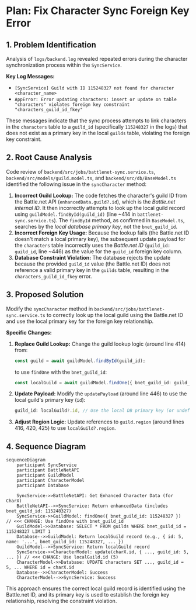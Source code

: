 # Plan: Fix Character Sync Foreign Key Error

## 1. Problem Identification

Analysis of `logs/backend.log` revealed repeated errors during the character synchronization process within the `SyncService`.

**Key Log Messages:**

*   `[SyncService] Guild with ID 115248327 not found for character <character_name>`
*   `AppError: Error updating characters: insert or update on table "characters" violates foreign key constraint "characters_guild_id_fkey"`

These messages indicate that the sync process attempts to link characters in the `characters` table to a `guild_id` (specifically `115248327` in the logs) that does not exist as a primary key in the local `guilds` table, violating the foreign key constraint.

## 2. Root Cause Analysis

Code review of `backend/src/jobs/battlenet-sync.service.ts`, `backend/src/models/guild.model.ts`, and `backend/src/db/BaseModel.ts` identified the following issue in the `syncCharacter` method:

1.  **Incorrect Guild Lookup:** The code fetches the character's guild ID from the Battle.net API (`enhancedData.guild?.id`), which is the *Battle.net internal ID*. It then incorrectly attempts to look up the local guild record using `guildModel.findById(guild_id)` (line ~414 in `battlenet-sync.service.ts`). The `findById` method, as confirmed in `BaseModel.ts`, searches by the *local database primary key*, not the `bnet_guild_id`.
2.  **Incorrect Foreign Key Usage:** Because the lookup fails (the Battle.net ID doesn't match a local primary key), the subsequent update payload for the `characters` table incorrectly uses the *Battle.net ID* (`guild_id: guild_id`, line ~446) as the value for the `guild_id` foreign key column.
3.  **Database Constraint Violation:** The database rejects the update because the provided `guild_id` value (the Battle.net ID) does not reference a valid primary key in the `guilds` table, resulting in the `characters_guild_id_fkey` error.

## 3. Proposed Solution

Modify the `syncCharacter` method in `backend/src/jobs/battlenet-sync.service.ts` to correctly look up the local guild using the Battle.net ID and use the local primary key for the foreign key relationship.

**Specific Changes:**

1.  **Replace Guild Lookup:** Change the guild lookup logic (around line 414) from:
    ```typescript
    const guild = await guildModel.findById(guild_id);
    ```
    to use `findOne` with the `bnet_guild_id`:
    ```typescript
    const localGuild = await guildModel.findOne({ bnet_guild_id: guild_id });
    ```
2.  **Update Payload:** Modify the `updatePayload` (around line 446) to use the local guild's primary key (`id`):
    ```typescript
    guild_id: localGuild?.id, // Use the local DB primary key (or undefined if not found)
    ```
3.  **Adjust Region Logic:** Update references to `guild.region` (around lines 416, 420, 425) to use `localGuild?.region`.

## 4. Sequence Diagram

```mermaid
sequenceDiagram
    participant SyncService
    participant BattleNetAPI
    participant GuildModel
    participant CharacterModel
    participant Database

    SyncService->>BattleNetAPI: Get Enhanced Character Data (for CharX)
    BattleNetAPI-->>SyncService: Return enhancedData (includes bnet_guild_id: 115248327)
    SyncService->>GuildModel: findOne({ bnet_guild_id: 115248327 })  // <<< CHANGE: Use findOne with bnet_guild_id
    GuildModel->>Database: SELECT * FROM guilds WHERE bnet_guild_id = 115248327 LIMIT 1
    Database-->>GuildModel: Return localGuild record (e.g., { id: 5, name: '...', bnet_guild_id: 115248327, ... })
    GuildModel-->>SyncService: Return localGuild record
    SyncService->>CharacterModel: update(charX.id, { ..., guild_id: 5, ... }) // <<< CHANGE: Use localGuild.id (5)
    CharacterModel->>Database: UPDATE characters SET ..., guild_id = 5, ... WHERE id = charX.id
    Database-->>CharacterModel: Success
    CharacterModel-->>SyncService: Success
```

This approach ensures the correct local guild record is identified using the Battle.net ID, and its primary key is used to establish the foreign key relationship, resolving the constraint violation.